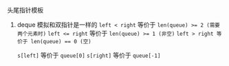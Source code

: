 头尾指针模板

1. deque 模拟和双指针是一样的
   `left < right` 等价于 `len(queue) >= 2 (需要两个元素时)`
   `left <= right` 等价于 `len(queue) >= 1 (非空)`
   `left > right 等价于 len(queue) == 0 (空)`

   `s[left]` 等价于 `queue[0]`
   `s[right]` 等价于 `queue[-1]`
